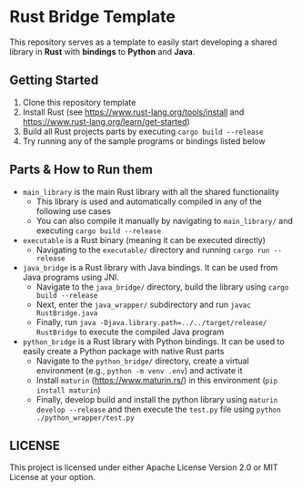 # Rust Bridge Template

This repository serves as a template to easily start developing a shared library in __Rust__ with __bindings__ to __Python__ and __Java__.


## Getting Started
1. Clone this repository template
2. Install Rust (see https://www.rust-lang.org/tools/install and https://www.rust-lang.org/learn/get-started)
3. Build all Rust projects parts by executing `cargo build --release`
4. Try running any of the sample programs or bindings listed below


## Parts & How to Run them
- `main_library` is the main Rust library with all the shared functionality
  - This library is used and automatically compiled in any of the following use cases
  - You can also compile it manually by navigating to `main_library/` and executing `cargo build --release`
- `executable` is a Rust binary (meaning it can be executed directly)
  - Navigating to the `executable/` directory and running `cargo run --release`
- `java_bridge` is a Rust library with Java bindings. It can be used from Java programs using JNI.
  - Navigate to the `java_bridge/` directory, build the library using `cargo build --release`
  - Next, enter the `java_wrapper/` subdirectory and run `javac RustBridge.java`
  - Finally, run `java -Djava.library.path=../../target/release/ RustBridge` to execute the compiled Java program 
- `python_bridge` is a Rust library with Python bindings. It can be used to easily create a Python package with native Rust parts
  - Navigate to the `python_bridge/` directory, create a virtual environment (e.g., `python -m venv .env`) and activate it
  - Install `maturin` (https://www.maturin.rs/) in this environment (`pip install maturin`)
  - Finally, develop build and install the python library using `maturin develop --release` and then execute the `test.py` file using `python ./python_wrapper/test.py`

## LICENSE
This project is licensed under either Apache License Version 2.0 or MIT License at your option.
